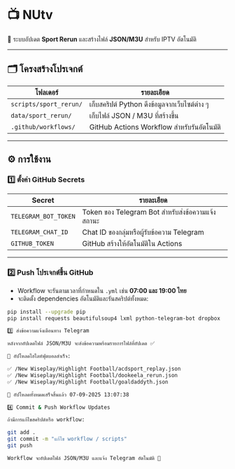 # 📺 NUtv

🎉 ระบบอัปเดต **Sport Rerun** และสร้างไฟล์ **JSON/M3U** สำหรับ IPTV อัตโนมัติ  

---

## 🗂️ โครงสร้างโปรเจกต์

| โฟลเดอร์ | รายละเอียด |
|-----------|------------|
| `scripts/sport_rerun/` | เก็บสคริปต์ Python ดึงข้อมูลจากเว็บไซต์ต่าง ๆ |
| `data/sport_rerun/`    | เก็บไฟล์ JSON / M3U ที่สร้างขึ้น |
| `.github/workflows/`    | GitHub Actions Workflow สำหรับรันอัตโนมัติ |

---

## ⚙️ การใช้งาน

### 1️⃣ ตั้งค่า GitHub Secrets

| Secret | รายละเอียด |
|--------|------------|
| `TELEGRAM_BOT_TOKEN` | Token ของ Telegram Bot สำหรับส่งข้อความแจ้งสถานะ |
| `TELEGRAM_CHAT_ID`   | Chat ID ของกลุ่มหรือผู้รับข้อความ Telegram |
| `GITHUB_TOKEN`       | GitHub สร้างให้อัตโนมัติใน Actions |

---

### 2️⃣ Push โปรเจกต์ขึ้น GitHub

- Workflow จะรันตามเวลาที่กำหนดใน `.yml` เช่น **07:00 และ 19:00 ไทย**  
- จะติดตั้ง dependencies อัตโนมัติและรันสคริปต์ทั้งหมด:

```bash
pip install --upgrade pip
pip install requests beautifulsoup4 lxml python-telegram-bot dropbox

3️⃣ ส่งข้อความแจ้งเตือนทาง Telegram

หลังจากอัปเดตไฟล์ JSON/M3U จะส่งข้อความพร้อมรายการไฟล์ที่อัปเดต ✅

📁 อัปโหลดไฮไลท์ฟุตบอลสำเร็จ:

✅ /New Wiseplay/Highlight Football/acdsport_replay.json
✅ /New Wiseplay/Highlight Football/dookeela_rerun.json
✅ /New Wiseplay/Highlight Football/goaldaddyth.json

🎉 อัปโหลดทั้งหมดเสร็จสิ้นแล้ว 07-09-2025 13:07:38

4️⃣ Commit & Push Workflow Updates

ถ้ามีการแก้ไขสคริปต์หรือ workflow:

git add .
git commit -m "แก้ไข workflow / scripts"
git push

Workflow จะอัปเดตไฟล์ JSON/M3U และแจ้ง Telegram อัตโนมัติ 🎯
